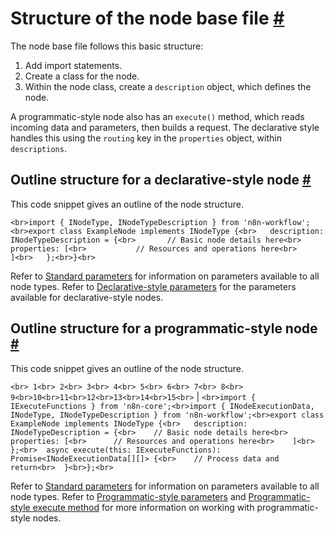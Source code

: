 # Structure of the node base file [\#](https://docs.n8n.io/integrations/creating-nodes/build/reference/node-base-files/structure/\#structure-of-the-node-base-file "Permanent link")

The node base file follows this basic structure:

1. Add import statements.
2. Create a class for the node.
3. Within the node class, create a `description` object, which defines the node.

A programmatic-style node also has an `execute()` method, which reads incoming data and parameters, then builds a request. The declarative style handles this using the `routing` key in the `properties` object, within `descriptions`.

## Outline structure for a declarative-style node [\#](https://docs.n8n.io/integrations/creating-nodes/build/reference/node-base-files/structure/\#outline-structure-for-a-declarative-style-node "Permanent link")

This code snippet gives an outline of the node structure.

```<br>import { INodeType, INodeTypeDescription } from 'n8n-workflow';<br>export class ExampleNode implements INodeType {<br>	description: INodeTypeDescription = {<br>		// Basic node details here<br>		properties: [<br>			// Resources and operations here<br>		]<br>	};<br>}<br>```

Refer to [Standard parameters](https://docs.n8n.io/integrations/creating-nodes/build/reference/node-base-files/standard-parameters/) for information on parameters available to all node types. Refer to [Declarative-style parameters](https://docs.n8n.io/integrations/creating-nodes/build/reference/node-base-files/declarative-style-parameters/) for the parameters available for declarative-style nodes.

## Outline structure for a programmatic-style node [\#](https://docs.n8n.io/integrations/creating-nodes/build/reference/node-base-files/structure/\#outline-structure-for-a-programmatic-style-node "Permanent link")

This code snippet gives an outline of the node structure.

```<br> 1<br> 2<br> 3<br> 4<br> 5<br> 6<br> 7<br> 8<br> 9<br>10<br>11<br>12<br>13<br>14<br>15<br>``` | ```<br>import { IExecuteFunctions } from 'n8n-core';<br>import { INodeExecutionData, INodeType, INodeTypeDescription } from 'n8n-workflow';<br>export class ExampleNode implements INodeType {<br>	description: INodeTypeDescription = {<br>    // Basic node details here<br>    properties: [<br>      // Resources and operations here<br>    ]<br>  };<br>  async execute(this: IExecuteFunctions): Promise<INodeExecutionData[][]> {<br>    // Process data and return<br>  }<br>};<br>```

Refer to [Standard parameters](https://docs.n8n.io/integrations/creating-nodes/build/reference/node-base-files/standard-parameters/) for information on parameters available to all node types. Refer to [Programmatic-style parameters](https://docs.n8n.io/integrations/creating-nodes/build/reference/node-base-files/programmatic-style-parameters/) and [Programmatic-style execute method](https://docs.n8n.io/integrations/creating-nodes/build/reference/node-base-files/programmatic-style-execute-method/) for more information on working with programmatic-style nodes.